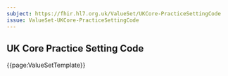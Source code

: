 ```yaml
---
subject: https://fhir.hl7.org.uk/ValueSet/UKCore-PracticeSettingCode
issue: ValueSet-UKCore-PracticeSettingCode
---
```

## UK Core Practice Setting Code

{{page:ValueSetTemplate}}